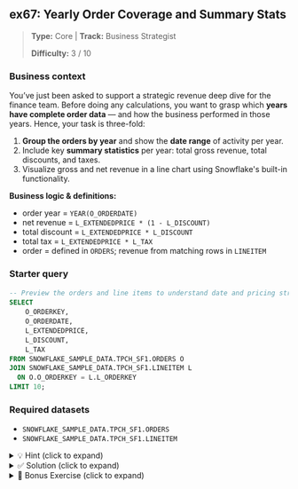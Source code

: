 ## ex67: Yearly Order Coverage and Summary Stats

> **Type:** Core | **Track:** Business Strategist  
>
> **Difficulty:** 3 / 10

### Business context
You’ve just been asked to support a strategic revenue deep dive for the finance team. 
Before doing any calculations, you want to grasp which **years have complete order data** — and how the business performed in those years. 
Hence, your task is three-fold:
1. **Group the orders by year** and show the **date range** of activity per year.
2. Include key **summary statistics** per year: total gross revenue, total discounts, and taxes.
3. Visualize gross and net revenue in a line chart using Snowflake's built-in functionality.

**Business logic & definitions:**
* order year = `YEAR(O_ORDERDATE)`
* net revenue = `L_EXTENDEDPRICE * (1 - L_DISCOUNT)`
* total discount = `L_EXTENDEDPRICE * L_DISCOUNT`
* total tax = `L_EXTENDEDPRICE * L_TAX`
* order = defined in `ORDERS`; revenue from matching rows in `LINEITEM`

### Starter query
```sql
-- Preview the orders and line items to understand date and pricing structure
SELECT
    O_ORDERKEY,
    O_ORDERDATE,
    L_EXTENDEDPRICE,
    L_DISCOUNT,
    L_TAX
FROM SNOWFLAKE_SAMPLE_DATA.TPCH_SF1.ORDERS O
JOIN SNOWFLAKE_SAMPLE_DATA.TPCH_SF1.LINEITEM L
  ON O.O_ORDERKEY = L.L_ORDERKEY
LIMIT 10;
```

### Required datasets

* `SNOWFLAKE_SAMPLE_DATA.TPCH_SF1.ORDERS`
* `SNOWFLAKE_SAMPLE_DATA.TPCH_SF1.LINEITEM`

<details>
<summary>💡 Hint (click to expand)</summary>

#### How to think about it

Start by joining orders and line items to get both the order date and pricing information. Use `YEAR()` to group by order year. Then compute:
- the **min and max** order date (per year),
- the **total extended price** (gross revenue),
- the **total discount** and **total tax** using calculated expressions.

#### Helpful SQL concepts

`YEAR()`, `GROUP BY`, `MIN()`, `MAX()`, arithmetic expressions

```sql
SELECT
  YEAR(order_date),
  SUM(price),
  SUM(price * discount)
FROM …
GROUP BY YEAR(order_date);
```

</details>

<details>
<summary>✅ Solution (click to expand)</summary>

#### Working query

```sql
SELECT
    YEAR(O.O_ORDERDATE) AS order_year,
    MIN(O.O_ORDERDATE) AS first_order_date,
    MAX(O.O_ORDERDATE) AS last_order_date,
    COUNT(DISTINCT O.O_ORDERKEY) AS num_orders,
    SUM(L.L_EXTENDEDPRICE) AS gross_revenue,
    SUM(L.L_EXTENDEDPRICE * L.L_DISCOUNT) AS total_discount,
    SUM(L.L_EXTENDEDPRICE * L.L_TAX) AS total_tax,
    SUM(L.L_EXTENDEDPRICE * (1 - L.L_DISCOUNT)) AS net_revenue
FROM SNOWFLAKE_SAMPLE_DATA.TPCH_SF1.ORDERS O
JOIN SNOWFLAKE_SAMPLE_DATA.TPCH_SF1.LINEITEM L
  ON O.O_ORDERKEY = L.L_ORDERKEY
GROUP BY YEAR(O.O_ORDERDATE)
ORDER BY order_year;
```

#### Why this works

This query joins orders with their line items to access both order date and pricing components. It groups the data by year and then aggregates key metrics: the time coverage and the financial performance.

Your Snowflake chart could look as follows:
![alt text](../../../img/solutions/ex67_line-chart.png)

#### Business answer

The year **1997** is the most recent full year of data, with complete coverage from January to December. It also has the highest gross and net revenue — making it the best candidate for deeper revenue analysis.

#### Take-aways

* Combine `MIN()`/`MAX()` with `YEAR()` to validate dataset completeness.
* Use simple expressions to break down pricing components like tax and discount.
* A well-structured `GROUP BY` can deliver both time audit and financial summary.
* Don't overlook basic temporal checks before diving into KPIs or trends.

</details>

<details>
<summary>🎁 Bonus Exercise (click to expand)</summary>

Add **average net revenue per order** to your query. Use `SUM(net_revenue) / COUNT(DISTINCT O_ORDERKEY)` or a CTE to cleanly separate steps.

Can you make a barchart in Snowflake, showing how the revenue per order changed over the years?

</details>
